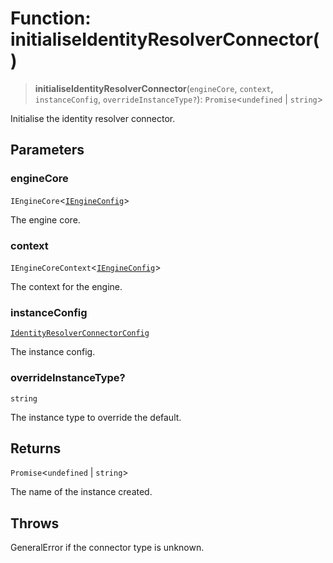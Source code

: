 # Function: initialiseIdentityResolverConnector()

> **initialiseIdentityResolverConnector**(`engineCore`, `context`, `instanceConfig`, `overrideInstanceType?`): `Promise`\<`undefined` \| `string`\>

Initialise the identity resolver connector.

## Parameters

### engineCore

`IEngineCore`\<[`IEngineConfig`](../interfaces/IEngineConfig.md)\>

The engine core.

### context

`IEngineCoreContext`\<[`IEngineConfig`](../interfaces/IEngineConfig.md)\>

The context for the engine.

### instanceConfig

[`IdentityResolverConnectorConfig`](../type-aliases/IdentityResolverConnectorConfig.md)

The instance config.

### overrideInstanceType?

`string`

The instance type to override the default.

## Returns

`Promise`\<`undefined` \| `string`\>

The name of the instance created.

## Throws

GeneralError if the connector type is unknown.
